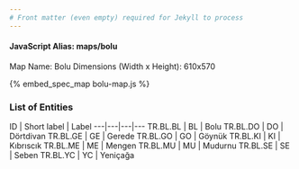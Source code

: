 ```yaml
---
# Front matter (even empty) required for Jekyll to process
---
```


#### JavaScript Alias: maps/bolu

Map Name: Bolu
Dimensions (Width x Height): 610x570



{% embed_spec_map bolu-map.js %}

### List of Entities

ID | Short label | Label
---|---|---|---
TR.BL.BL | BL | Bolu
TR.BL.DO | DO | Dörtdivan
TR.BL.GE | GE | Gerede
TR.BL.GO | GO | Göynük
TR.BL.KI | KI | Kıbrıscık
TR.BL.ME | ME | Mengen
TR.BL.MU | MU | Mudurnu
TR.BL.SE | SE | Seben
TR.BL.YC | YC | Yeniçağa